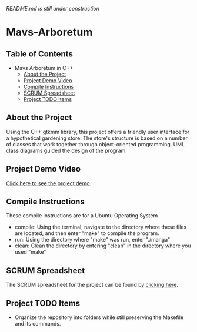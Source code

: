 *README.md is still under construction*
# Mavs-Arboretum

## Table of Contents
- Mavs Arboretum in C++
  * [About the Project](#about-the-project)
  * [Project Demo Video](#project-demo-video)
  * [Compile Instructions](#compile-instructions)
  * [SCRUM Spreadsheet](#scrum-spreadsheet)
  * [Project TODO Items](#project-todo-items)

## About the Project
Using the C++ gtkmm library, this project offers a friendly user interface for a hypothetical gardening store. The store's structure is based on a number of classes that work together through object-oriented programming. UML class diagrams guided the design of the program.

## Project Demo Video
[Click here to see the project demo](https://www.youtube.com/watch?v=xdmtEtFTomY).

## Compile Instructions
These compile instructions are for a Ubuntu Operating System
* compile: Using the terminal, navigate to the directory where these files are located, and then enter "make" to compile the program.
* run: Using the directory where "make" was run, enter "./manga"
* clean: Clean the directory by entering "clean" in the directory where you used "make"

## SCRUM Spreadsheet
The SCRUM spreadsheet for the project can be found by [clicking here](/Scrum_MANGA.ods).

## Project TODO Items
* Organize the repository into folders while still preserving the Makefile and its commands.
